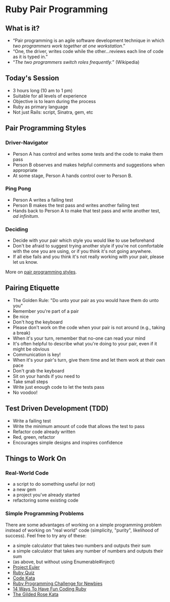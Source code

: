 # Ruby Pair Programming

## What is it?

- “Pair programming is an agile software development technique in which *two programmers work together at one workstation*.”
- “One, the driver, writes code while the other...reviews each line of code as it is typed in.”
- “*The two programmers switch roles frequently.*” (Wikipedia)

## Today's Session

- 3 hours long (10 am to 1 pm)
- Suitable for all levels of experience
- Objective is to learn during the process
- Ruby as primary language
- Not just Rails: script, Sinatra, gem, etc

## Pair Programming Styles

### Driver-Navigator

- Person A has control and writes some tests and the code to make them pass
- Person B observes and makes helpful comments and suggestions when appropriate
- At some stage, Person A hands control over to Person B.

### Ping Pong

- Person A writes a failing test
- Person B makes the test pass and writes another failing test
- Hands back to Person A to make that test pass and write another test, *ad infinitum*.

### Deciding

- Decide with your pair which style you would like to use beforehand
- Don't be afraid to suggest trying another style if you're not comfortable with the one you are using, or if you think it's not going anywhere.
- If all else fails and you think it's not really working with your pair, please let us know.

More on [pair programming styles](http://articles.coreyhaines.com/posts/thoughts-on-pair-programming/).

## Pairing Etiquette

- The Golden Rule: "Do unto your pair as you would have them do unto you"
- Remember you're part of a pair
- Be nice
- Don't hog the keyboard
- Please don't work on the code when your pair is not around (e.g., taking a break)
- When it's your turn, remember that no-one can read your mind
- It's often helpful to describe what you're doing to your pair, even if it might be obvious
- Communication is key!
- When it's your pair's turn, give them time and let them work at their own pace
- Don't grab the keyboard
- Sit on your hands if you need to
- Take small steps
- Write just enough code to let the tests pass
- No voodoo!

## Test Driven Development (TDD)
- Write a failing test
- Write the minimum amount of code that allows the test to pass
- Refactor code already written
- Red, green, refactor
- Encourages simple designs and inspires confidence

## Things to Work On

### Real-World Code

- a script to do something useful (or not)
- a new gem
- a project you've already started
- refactoring some existing code

### Simple Programming Problems

There are some advantages of working on a simple programming problem instead of working on "real world" code (simplicity, "purity", likelihood of success). Feel free to try any of these:

- a simple calculator that takes two numbers and outputs their sum
- a simple calculator that takes any number of numbers and outputs their sum
- (as above, but without using Enumerable#inject)
- [Project Euler](https://projecteuler.net)
- [Ruby Quiz](http://rubyquiz.com)
- [Code Kata](http://codekata.com)
- [Ruby Programming Challenge for Newbies](http://ruby-challenge.rubylearning.org)
- [14 Ways To Have Fun Coding Ruby](http://rubylearning.com/blog/2010/09/22/14-ways-to-have-fun-coding-ruby/)
- [The Gilded Rose Kata](https://github.com/jimweirich/gilded_rose_kata)
